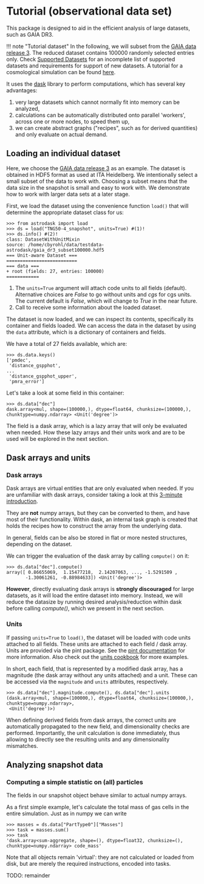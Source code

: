 # Tutorial (observational data set)

This package is designed to aid in the efficient analysis of large datasets, such as GAIA DR3.

!!! note "Tutorial dataset"
    In the following, we will subset from the [GAIA data release 3](https://www.cosmos.esa.int/web/gaia/dr3). The reduced dataset contains 100000 randomly selected entries only.
    Check [Supported Datasets](supported_data.md) for an incomplete list of supported datasets
    and requirements for support of new datasets.
    A tutorial for a cosmological simulation can be found [here](tutorial_simulations.md).


It uses the [dask](https://dask.org/) library to perform computations, which has several key advantages:

1. very large datasets which cannot normally fit into memory can be analyzed,
2. calculations can be automatically distributed onto parallel 'workers', across one or more nodes, to speed them up,
3. we can create abstract graphs ("recipes", such as for derived quantities) and only evaluate on actual demand.

## Loading an individual dataset

Here, we choose the [GAIA data release 3](https://www.cosmos.esa.int/web/gaia/dr3) as an example.
The dataset is obtained in HDF5 format as used at ITA Heidelberg. We intentionally select a small subset of the data to work with.
Choosing a subset means that the data size in the snapshot is small and easy to work with.
We demonstrate how to work with larger data sets at a later stage.

First, we load the dataset using the convenience function `load()` that will determine the appropriate dataset class for us:


```pycon title="Loading a dataset"
>>> from astrodask import load
>>> ds = load("TNG50-4_snapshot", units=True) #(1)!
>>> ds.info() #(2)!
class: DatasetWithUnitMixin
source: /home/cbyrohl/data/testdata-astrodask/gaia_dr3_subset100000.hdf5
=== Unit-aware Dataset ===
==========================
=== data ===
+ root (fields: 27, entries: 100000)
============
```

1. The `units=True` argument will attach code units to all fields (default). Alternative choices are *False* to go without units and *cgs* for cgs units.
   The current default is *False*, which will change to *True* in the near future.
2. Call to receive some information about the loaded dataset.

The dataset is now loaded, and we can inspect its contents, specifically its container and fields loaded.
We can access the data in the dataset by using the `data` attribute, which is a dictionary of containers and fields.

We have a total of 27 fields available, which are:

```pycon title="Available fields"
>>> ds.data.keys()
['pmdec',
 'distance_gspphot',
...
 'distance_gspphot_upper',
 'pmra_error']
```

Let's take a look at some field in this container:

```pycon title="Inspecting a field"
>>> ds.data["dec"]
dask.array<mul, shape=(100000,), dtype=float64, chunksize=(100000,), chunktype=numpy.ndarray> <Unit('degree')>
```

The field is a dask array, which is a lazy array that will only be evaluated when needed.
How these lazy arrays and their units work and are to be used will be explored in the next section.

## Dask arrays and units

### Dask arrays
Dask arrays are virtual entities that are only evaluated when needed.
If you are unfamiliar with dask arrays, consider taking a look at this [3-minute introduction](https://docs.dask.org/en/stable/array.html).

They are **not** numpy arrays, but they can be converted to them, and have most of their functionality.
Within dask, an internal task graph is created that holds the recipes how to construct the array from the underlying data.

In general, fields can be also be stored in flat or more nested structures, depending on the dataset.

We can trigger the evaluation of the dask array by calling `compute()` on it:

```pycon title="Evaluating a dask array"
>>> ds.data["dec"].compute()
array([ 0.86655069,  1.15477218,  2.14207063, ..., -1.5291509 ,
       -1.30061261, -0.88984633]) <Unit('degree')>
```

**However**, directly evaluating dask arrays is **strongly discouraged** for large datasets, as it will load the entire dataset into memory.
Instead, we will reduce the datasize by running desired analysis/reduction within dask before calling *compute()*,
which we present in the next section.

### Units

If passing `units=True` to `load()`, the dataset will be loaded with code units attached to all fields.
These units are attached to each field / dask array. Units are provided via the pint package.
See the [pint documentation](https://pint.readthedocs.io/en/stable/) for more information. Also check out the
[units cookbook](notebooks/cookbook/units.ipynb) for more examples.

In short, each field, that is represented by a modified dask array, has a magnitude (the dask array without any units attached) and a unit.
These can be accessed via the `magnitude` and `units` attributes, respectively.

```pycon  title="Accessing the magnitude and units of a field"
>>> ds.data["dec"].magnitude.compute(), ds.data["dec"].units
(dask.array<mul, shape=(100000,), dtype=float64, chunksize=(100000,), chunktype=numpy.ndarray>,
 <Unit('degree')>)
```

When defining derived fields from dask arrays, the correct units are automatically propagated to the new field,
and dimensionality checks are performed. Importantly, the unit calculation is done immediately, thus allowing
to directly see the resulting units and any dimensionality mismatches.


## Analyzing snapshot data
### Computing a simple statistic on (all) particles

The fields in our snapshot object behave similar to actual numpy arrays.

As a first simple example, let's calculate the total mass of gas cells in the entire simulation. Just as in numpy we can write

```pycon title="Calculating the total mass of gas cells"
>>> masses = ds.data["PartType0"]["Masses"]
>>> task = masses.sum()
>>> task
'dask.array<sum-aggregate, shape=(), dtype=float32, chunksize=(), chunktype=numpy.ndarray> code_mass'
```

Note that all objects remain 'virtual': they are not calculated or loaded from disk,
but are merely the required instructions, encoded into tasks.

TODO: remainder
